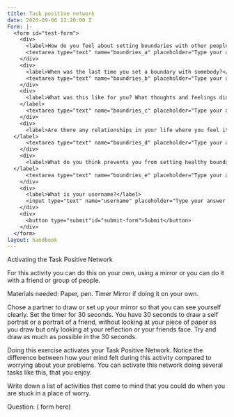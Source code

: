 ```yaml
---
title: Task positive network
date: 2020-09-06 12:20:00 Z
Form: |-
  <form id="test-form">
    <div>
      <label>How do you feel about setting boundaries with other people?</label>
      <textarea type="text" name="boundries_a" placeholder="Type your answer here"/></textarea>
    </div>
    <div>
      <label>When was the last time you set a boundary with somebody?</label>
      <textarea type="text" name="boundries_b" placeholder="Type your answer here"/></textarea>
    </div>
    <div>
      <label>What was this like for you? What thoughts and feelings did you notice before and after setting this boundary?
    </label>
      <textarea type="text" name="boundries_c" placeholder="Type your answer here"/></textarea>
    </div>
    <div>
      <label>Are there any relationships in your life where you feel it would be helpful to practice setting boundaries? Who are they with and what might the boundary be?
  </label>
      <textarea type="text" name="boundries_d" placeholder="Type your answer here"/></textarea>
    </div>
    <div>
      <label>What do you think prevents you from setting healthy boundaries in your relationships?
  </label>
      <textarea type="text" name="boundries_e" placeholder="Type your answer here"/></textarea>
    </div>
    <div>
      <label>What is your username?</label>
      <input type="text" name="username" placeholder="Type your answer here"/></input>
    </div>
    <div>
      <button type="submit"id="submit-form">Submit</button>
    </div>
  </form>
layout: handbook
---
```


Activating the Task Positive Network

For this activity you can do this on your own, using a mirror or you can do it with a friend or group of people.

Materials needed: Paper, pen.
Timer
Mirror if doing it on your own.

Chose a partner to draw or set up your mirror so that you can see yourself clearly. Set the timer for 30 seconds. You have 30 seconds to draw a self portrait or a portrait of a friend, without looking at your piece of paper as you draw but only looking at your reflection or your friends face. Try and draw as much as possible in the 30 seconds.

Doing this exercise activates your Task Positive Network. Notice the difference between how your mind felt during this activity compared to worrying about your problems. You can activate this network doing several tasks like this, that you enjoy.

Write down a list of activities that come to mind that you could do when you are stuck in a place of worry.

Question: ( form here)